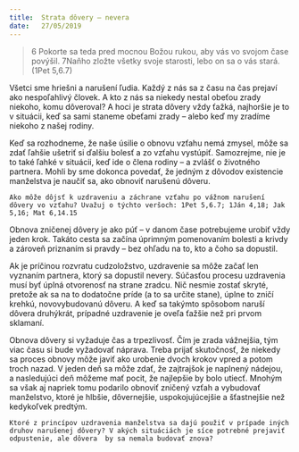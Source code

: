 ```yaml
---
title:  Strata dôvery – nevera
date:   27/05/2019
---
```


> <p></p>
> 6 Pokorte sa teda pred mocnou Božou rukou, aby vás vo svojom čase povýšil. 7Naňho zložte všetky svoje starosti, lebo on sa o vás stará.  (1Pet 5,6.7)

Všetci sme hriešni a narušení ľudia. Každý z nás sa z času na čas prejaví ako nespoľahlivý človek. A kto z nás sa niekedy nestal obeťou zrady niekoho, komu dôveroval? A hoci je strata dôvery vždy ťažká, najhoršie je to v situácii, keď sa sami staneme obeťami zrady – alebo keď my zradíme niekoho z našej rodiny.

Keď sa rozhodneme, že naše úsilie o obnovu vzťahu nemá zmysel, môže sa zdať ľahšie ušetriť si ďalšiu bolesť a zo vzťahu vystúpiť. Samozrejme, nie je to také ľahké v situácii, keď ide o člena rodiny – a zvlášť o životného partnera. Mohli by sme dokonca povedať, že jedným z dôvodov existencie manželstva je naučiť sa, ako obnoviť narušenú dôveru.

`Ako môže dôjsť k uzdraveniu a záchrane vzťahu po vážnom narušení dôvery vo vzťahu? Uvažuj o týchto veršoch: 1Pet 5,6.7; 1Ján 4,18; Jak 5,16; Mat 6,14.15`

Obnova zničenej dôvery je ako púť – v danom čase potrebujeme urobiť vždy jeden krok. Takáto cesta sa začína úprimným pomenovaním bolesti a krivdy a zároveň priznaním si pravdy – bez ohľadu na to, kto a čoho sa dopustil.

Ak je príčinou rozvratu cudzoložstvo, uzdravenie sa môže začať len vyznaním partnera, ktorý sa dopustil nevery. Súčasťou procesu uzdravenia musí byť úplná otvorenosť na strane zradcu. Nič nesmie zostať skryté, pretože ak sa na to dodatočne príde (a to sa určite stane), úplne to zničí krehkú, novovybudovanú dôveru. A keď sa takýmto spôsobom naruší dôvera druhýkrát, prípadné uzdravenie je oveľa ťažšie než pri prvom sklamaní.

Obnova dôvery si vyžaduje čas a trpezlivosť. Čím je zrada vážnejšia, tým viac času si bude vyžadovať náprava. Treba prijať skutočnosť, že niekedy sa proces obnovy môže javiť ako urobenie dvoch krokov vpred a potom troch nazad. V jeden deň sa môže zdať, že zajtrajšok je naplnený nádejou, a nasledujúci deň môžeme mať pocit, že najlepšie by bolo utiecť. Mnohým sa však aj napriek tomu podarilo obnoviť zničený vzťah a vybudovať manželstvo, ktoré je hlbšie, dôvernejšie, uspokojujúcejšie a šťastnejšie než kedykoľvek predtým. 

`Ktoré z princípov uzdravenia manželstva sa dajú použiť v prípade iných druhov narušenej dôvery? V akých situáciách je síce potrebné prejaviť odpustenie, ale dôvera  by sa nemala budovať znova?`